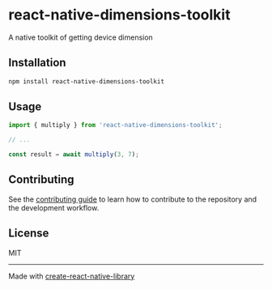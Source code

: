 # react-native-dimensions-toolkit

A native toolkit of getting device dimension

## Installation

```sh
npm install react-native-dimensions-toolkit
```

## Usage

```js
import { multiply } from 'react-native-dimensions-toolkit';

// ...

const result = await multiply(3, 7);
```

## Contributing

See the [contributing guide](CONTRIBUTING.md) to learn how to contribute to the repository and the development workflow.

## License

MIT

---

Made with [create-react-native-library](https://github.com/callstack/react-native-builder-bob)
